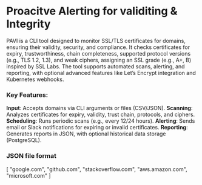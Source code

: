 # Proacitve Alerting for validiting & Integrity  
PAVI is a CLI tool designed to monitor SSL/TLS certificates for domains, ensuring their validity, security, and compliance. It checks certificates for expiry, trustworthiness, chain completeness, supported protocol versions (e.g., TLS 1.2, 1.3), and weak ciphers, assigning an SSL grade (e.g., A+, B) inspired by SSL Labs. The tool supports automated scans, alerting, and reporting, with optional advanced features like Let’s Encrypt integration and Kubernetes webhooks.

### Key Features:

**Input**: Accepts domains via CLI arguments or files (CSV/JSON).
**Scanning**: Analyzes certificates for expiry, validity, trust chain, protocols, and ciphers.
**Scheduling**: Runs periodic scans (e.g., every 12/24 hours).
**Alerting**: Sends email or Slack notifications for expiring or invalid certificates.
**Reporting**: Generates reports in JSON, with optional historical data storage (PostgreSQL).



### JSON file format
[
  "google.com",
  "github.com",
  "stackoverflow.com",
  "aws.amazon.com",
  "microsoft.com"
]
